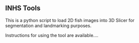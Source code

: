 ## INHS Tools
This is a python script to load 2D fish images into 3D Slicer for segmentation and landmarking purposes.

Instructions for using the tool are available....
